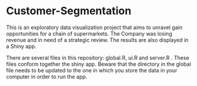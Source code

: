 # Customer-Segmentation

This is an exploratory data visualization project that aims to unravel gain opportunities for a chain of supermarkets. The Company was losing revenue and in need of a strategic review. The results are also displayed in a Shiny app. 

There are several files in this repository: global.R, ui.R and server.R . 
These files conform together the shiny app. Beware that the directory in the global file needs to be updated to the one in which you store the data in your computer in order to run the app. 

